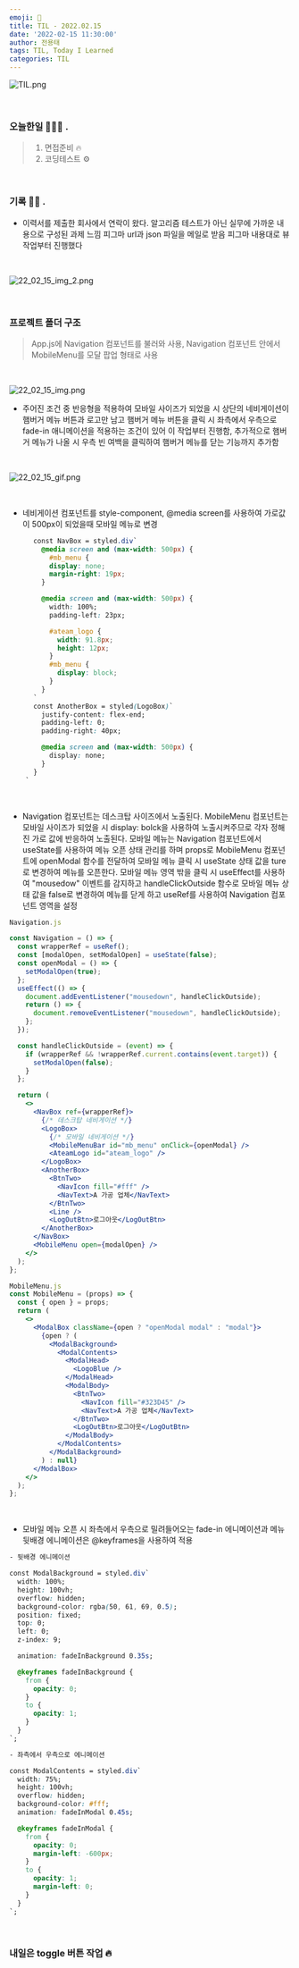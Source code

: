 ```yaml
---
emoji: 🌊
title: TIL - 2022.02.15
date: '2022-02-15 11:30:00'
author: 전용태
tags: TIL, Today I Learned
categories: TIL
---
```


![TIL.png](TIL.png)

<br />

### 오늘한일 👨🏻‍💻 .
> 1. 면접준비 🔥
> 2. 코딩테스트 ⚙️

<br />

### 기록 ✍🏻 .

- 이력서를 제출한 회사에서 연락이 왔다. 알고리즘 테스트가 아닌 실무에 가까운 내용으로 구성된 과제 느낌 피그마 url과 json 파일을 메일로 받음 피그마 내용대로 뷰 작업부터 진행했다

<br />

![22_02_15_img_2.png](22_02_15_img_2.png)

<br />

### 프로젝트 폴더 구조

> App.js에 Navigation 컴포넌트를 불러와 사용, Navigation 컴포넌트 안에서 MobileMenu를 모달 팝업 형태로 사용

<br />

![22_02_15_img.png](22_02_15_img.png)

- 주어진 조건 중 반응형을 적용하여 모바일 사이즈가 되었을 시 상단의 네비게이션이 햄버거 메뉴 버튼과 로고만 남고 햄버거 메뉴 버튼을 클릭 시 좌측에서 우측으로 fade-in 애니메이션을 적용하는 조건이 있어 이 작업부터 진행함, 추가적으로 햄버거 메뉴가 나올 시 우측 빈 여백을 클릭하여 햄버거 메뉴를 닫는 기능까지 추가함

<br />

![22_02_15_gif.png](22_02_15_gif.gif)

<br />

- 네비게이션 컴포넌트를 style-component, @media screen를 사용하여 가로값이 500px이 되었을때 모바일 메뉴로 변경

```css
      const NavBox = styled.div`
        @media screen and (max-width: 500px) {
          #mb_menu {
          display: none;
          margin-right: 19px;
        }

        @media screen and (max-width: 500px) {
          width: 100%;
          padding-left: 23px;

          #ateam_logo {
            width: 91.8px;
            height: 12px;
          }
          #mb_menu {
            display: block;
          }
        }
      ` 
      const AnotherBox = styled(LogoBox)`
        justify-content: flex-end;
        padding-left: 0;
        padding-right: 40px;

        @media screen and (max-width: 500px) {
          display: none;
        }
      }
    `
```
<br />

- Navigation 컴포넌트는 데스크탑 사이즈에서 노출된다. MobileMenu 컴포넌트는 모바일 사이즈가 되었을 시 display: bolck을 사용하여 노출시켜주므로 각자 정해진 가로 값에 반응하여 노출된다. 모바일 메뉴는 Navigation 컴포넌트에서 useState를 사용하여 메뉴 오픈 상태 관리를 하며 props로 MobileMenu 컴포넌트에 openModal 함수를 전달하여 모바일 메뉴 클릭 시 useState 상태 값을 ture로 변경하여 메뉴를 오픈한다. 모바일 메뉴 영역 밖을 클릭 시 useEffect를 사용하여 "mousedow" 이벤트를 감지하고 handleClickOutside 함수로 모바일 메뉴 상태 값을 false로 변경하여 메뉴를 닫게 하고 useRef를 사용하여 Navigation 컴포넌트 영역을 설정

```jsx
Navigation.js

const Navigation = () => {
  const wrapperRef = useRef();
  const [modalOpen, setModalOpen] = useState(false);
  const openModal = () => {
    setModalOpen(true);
  };
  useEffect(() => {
    document.addEventListener("mousedown", handleClickOutside);
    return () => {
      document.removeEventListener("mousedown", handleClickOutside);
    };
  });

  const handleClickOutside = (event) => {
    if (wrapperRef && !wrapperRef.current.contains(event.target)) {
      setModalOpen(false);
    }
  };

  return (
    <>
      <NavBox ref={wrapperRef}>
        {/* 데스크탑 네비게이션 */}
        <LogoBox>
          {/* 모바일 네비게이션 */}
          <MobileMenuBar id="mb_menu" onClick={openModal} />
          <AteamLogo id="ateam_logo" />
        </LogoBox>
        <AnotherBox>
          <BtnTwo>
            <NavIcon fill="#fff" />
            <NavText>A 가공 업체</NavText>
          </BtnTwo>
          <Line />
          <LogOutBtn>로그아웃</LogOutBtn>
        </AnotherBox>
      </NavBox>
      <MobileMenu open={modalOpen} />
    </>
  );
};
```
```jsx
MobileMenu.js
const MobileMenu = (props) => {
  const { open } = props;
  return (
    <>
      <ModalBox className={open ? "openModal modal" : "modal"}>
        {open ? (
          <ModalBackground>
            <ModalContents>
              <ModalHead>
                <LogoBlue />
              </ModalHead>
              <ModalBody>
                <BtnTwo>
                  <NavIcon fill="#323D45" />
                  <NavText>A 가공 업체</NavText>
                </BtnTwo>
                <LogOutBtn>로그아웃</LogOutBtn>
              </ModalBody>
            </ModalContents>
          </ModalBackground>
        ) : null}
      </ModalBox>
    </>
  );
};
```
<br />

- 모바일 메뉴 오픈 시 좌측에서 우측으로 밀려들어오는 fade-in 에니메이션과 메뉴 뒷배경 에니메이션은 @keyframes을 사용하여 적용

```css
- 뒷배경 에니메이션

const ModalBackground = styled.div`
  width: 100%;
  height: 100vh;
  overflow: hidden;
  background-color: rgba(50, 61, 69, 0.5);
  position: fixed;
  top: 0;
  left: 0;
  z-index: 9;

  animation: fadeInBackground 0.35s;

  @keyframes fadeInBackground {
    from {
      opacity: 0;
    }
    to {
      opacity: 1;
    }
  }
`;
```
```css
- 좌측에서 우측으로 에니메이션

const ModalContents = styled.div`
  width: 75%;
  height: 100vh;
  overflow: hidden;
  background-color: #fff;
  animation: fadeInModal 0.45s;

  @keyframes fadeInModal {
    from {
      opacity: 0;
      margin-left: -600px;
    }
    to {
      opacity: 1;
      margin-left: 0;
    }
  }
`;
```
<br />

### 내일은 toggle 버튼 작업 🔥

<br />
<br />
